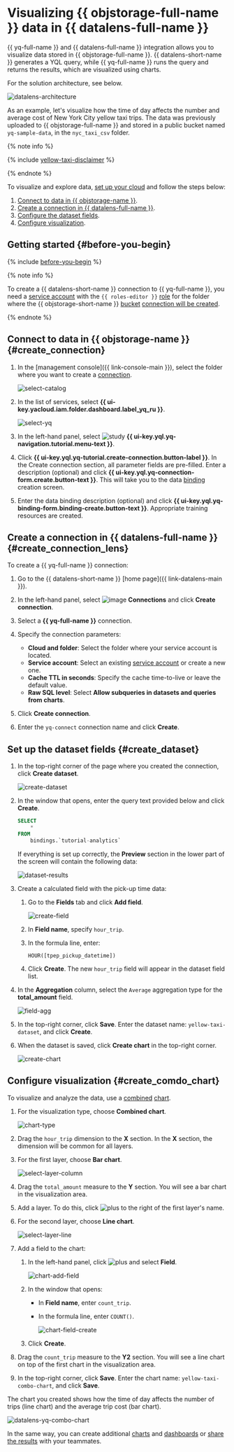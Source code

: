 # Visualizing {{ objstorage-full-name }} data in {{ datalens-full-name }}

{{ yq-full-name }} and {{ datalens-full-name }} integration allows you to visualize data stored in {{ objstorage-full-name }}. {{ datalens-short-name }} generates a YQL query, while {{ yq-full-name }} runs the query and returns the results, which are visualized using charts.

For the solution architecture, see below.

![datalens-architecture](../../_assets/datalens/data-lens-architecture.png)

As an example, let's visualize how the time of day affects the number and average cost of New York City yellow taxi trips. The data was previously uploaded to {{ objstorage-full-name }} and stored in a public bucket named `yq-sample-data`, in the `nyc_taxi_csv` folder.

{% note info %}

{% include [yellow-taxi-disclaimer](../../_includes/datalens/yellow-taxi-disclaimer.md) %}

{% endnote %}

To visualize and explore data, [set up your cloud](#before-you-begin) and follow the steps below:

1. [Connect to data in {{ objstorage-name }}](#create_connection).
1. [Create a connection in {{ datalens-full-name }}](#create_connection_lens).
1. [Configure the dataset fields](#create_dataset).
1. [Configure visualization](#create_comdo_chart).

## Getting started {#before-you-begin}

{% include [before-you-begin](../_tutorials_includes/before-you-begin.md) %}

{% note info %}

To create a {{ datalens-short-name }} connection to {{ yq-full-name }}, you need a [service account](../../iam/concepts/users/service-accounts.md) with the `{{ roles-editor }}` [role](../../iam/operations/sa/assign-role-for-sa.md) for the folder where the {{ objstorage-short-name }} [bucket](../../storage/concepts/bucket.md) [connection will be created](#create_connection).

{% endnote %}

## Connect to data in {{ objstorage-name }} {#create_connection}

1. In the [management console]({{ link-console-main }}), select the folder where you want to create a [connection](../../query/concepts/glossary.md#connection).

   ![select-catalog](../../_assets/datalens/yandex-query-visualization/select-catalog.png)

1. In the list of services, select **{{ ui-key.yacloud.iam.folder.dashboard.label_yq_ru }}**.

   ![select-yq](../../_assets/datalens/yandex-query-visualization/select-yq.png)

1. In the left-hand panel, select ![study](../../_assets/console-icons/graduation-cap.svg) **{{ ui-key.yql.yq-navigation.tutorial.menu-text }}**.
1. Click **{{ ui-key.yql.yq-tutorial.create-connection.button-label }}**. In the Create connection section, all parameter fields are pre-filled. Enter a description (optional) and click **{{ ui-key.yql.yq-connection-form.create.button-text }}**. This will take you to the data [binding](../../query/concepts/glossary.md#binding) creation screen.
1. Enter the data binding description (optional) and click **{{ ui-key.yql.yq-binding-form.binding-create.button-text }}**. Appropriate training resources are created.

## Create a connection in {{ datalens-full-name }} {#create_connection_lens}

To create a {{ yq-full-name }} connection:

1. Go to the {{ datalens-short-name }} [home page]({{ link-datalens-main }}).
1. In the left-hand panel, select ![image](../../_assets/console-icons/thunderbolt.svg) **Connections** and click **Create connection**.
1. Select a **{{ yq-full-name }}** connection.
1. Specify the connection parameters:

   * **Cloud and folder**: Select the folder where your service account is located.
   * **Service account**: Select an existing [service account](../../iam/concepts/users/service-accounts.md) or create a new one.
   * **Cache TTL in seconds**: Specify the cache time-to-live or leave the default value.
   * **Raw SQL level**: Select **Allow subqueries in datasets and queries from charts**.

1. Click **Create connection**.
1. Enter the `yq-connect` connection name and click **Create**.

## Set up the dataset fields {#create_dataset}

1. In the top-right corner of the page where you created the connection, click **Create dataset**.

   ![create-dataset](../../_assets/datalens/yandex-query-visualization/create-dataset.png)

1. In the window that opens, enter the query text provided below and click **Create**.

   ```sql
   SELECT
       *
   FROM
       bindings.`tutorial-analytics`
   ```

   If everything is set up correctly, the **Preview** section in the lower part of the screen will contain the following data:

   ![dataset-results](../../_assets/datalens/yandex-query-visualization/datalens-dataset-results.png)

1. Create a calculated field with the pick-up time data:

   1. Go to the **Fields** tab and click **Add field**.

      ![create-field](../../_assets/datalens/yandex-query-visualization/create-field.png)

   1. In **Field name**, specify `hour_trip`.
   1. In the formula line, enter:

      ```
      HOUR([tpep_pickup_datetime])
      ```

   1. Click **Create**. The new `hour_trip` field will appear in the dataset field list.

1. In the **Aggregation** column, select the `Average` aggregation type for the **total_amount** field.

   ![field-agg](../../_assets/datalens/yandex-query-visualization/field-agg.png)

1. In the top-right corner, click **Save**. Enter the dataset name: `yellow-taxi-dataset`, and click **Create**.
1. When the dataset is saved, click **Create chart** in the top-right corner.

   ![create-chart](../../_assets/datalens/yandex-query-visualization/create-chart.png)

## Configure visualization {#create_comdo_chart}

To visualize and analyze the data, use a [combined](../../datalens/visualization-ref/combined-chart.md) [chart](../../datalens/concepts/chart/index.md).

1. For the visualization type, choose **Combined chart**.

   ![chart-type](../../_assets/datalens/yandex-query-visualization/chart-type.png)

1. Drag the `hour_trip` dimension to the **X** section. In the **X** section, the dimension will be common for all layers.
1. For the first layer, choose **Bar chart**.

   ![select-layer-column](../../_assets/datalens/yandex-query-visualization/select-layer-column.png)

1. Drag the `total_amount` measure to the **Y** section. You will see a bar chart in the visualization area.
1. Add a layer. To do this, click ![plus](../../_assets/console-icons/plus.svg) to the right of the first layer's name.
1. For the second layer, choose **Line chart**.

   ![select-layer-line](../../_assets/datalens/yandex-query-visualization/select-layer-line.png)

1. Add a field to the chart:

   1. In the left-hand panel, click ![plus](../../_assets/console-icons/plus.svg) and select **Field**.

      ![chart-add-field](../../_assets/datalens/yandex-query-visualization/chart-add-field.png)

   1. In the window that opens:

      * In **Field name**, enter `count_trip`.
      * In the formula line, enter `COUNT()`.

         ![chart-field-create](../../_assets/datalens/yandex-query-visualization/chart-field-create.png)

   1. Click **Create**.

1. Drag the `count_trip` measure to the **Y2** section. You will see a line chart on top of the first chart in the visualization area.
1. In the top-right corner, click **Save**. Enter the chart name: `yellow-taxi-combo-chart`, and click **Save**.

The chart you created shows how the time of day affects the number of trips (line chart) and the average trip cost (bar chart).

![datalens-yq-combo-chart](../../_assets/datalens/yandex-query-visualization/datalens-yq-combo-chart.png)

In the same way, you can create additional [charts](../../datalens/operations/chart/create-chart.md) and [dashboards](../../datalens/operations/dashboard/create.md) or [share the results](../../datalens/concepts/datalens-public.md) with your teammates.
